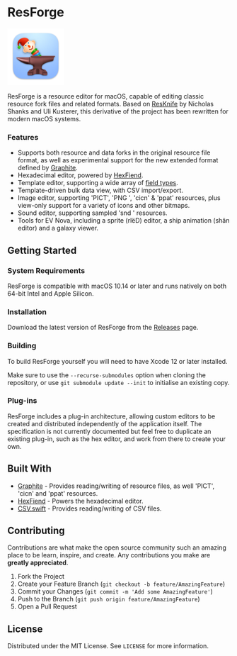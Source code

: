 # ResForge

![ResForge](https://github.com/andrews05/ResForge/raw/master/ResForge/Assets.xcassets/ResForge.appiconset/ResForge_128.png)

ResForge is a resource editor for macOS, capable of editing classic resource fork files and related formats. Based on [ResKnife](https://github.com/nickshanks/ResKnife) by Nicholas Shanks and Uli Kusterer, this derivative of the project has been rewritten for modern macOS systems.

### Features

* Supports both resource and data forks in the original resource file format, as well as experimental support for the new extended format defined by [Graphite](https://github.com/TheDiamondProject/Graphite).
* Hexadecimal editor, powered by [HexFiend](https://github.com/HexFiend/HexFiend).
* Template editor, supporting a wide array of [field types](https://github.com/andrews05/ResForge/tree/master/ResForge/Template%20Editor#template-editor).
* Template-driven bulk data view, with CSV import/export.
* Image editor, supporting 'PICT', 'PNG ', 'cicn' & 'ppat' resources, plus view-only support for a variety of icons and other bitmaps.
* Sound editor, supporting sampled 'snd ' resources.
* Tools for EV Nova, including a sprite (rlëD) editor, a ship animation (shän editor) and a galaxy viewer.


## Getting Started

### System Requirements

ResForge is compatible with macOS 10.14 or later and runs natively on both 64-bit Intel and Apple Silicon.

### Installation

Download the latest version of ResForge from the [Releases](https://github.com/andrews05/ResForge/releases) page.

### Building

To build ResForge yourself you will need to have Xcode 12 or later installed.

Make sure to use the `--recurse-submodules` option when cloning the repository, or use `git submodule update --init` to initialise an existing copy.

### Plug-ins

ResForge includes a plug-in architecture, allowing custom editors to be created and distributed independently of the application itself. The specification is not currently documented but feel free to duplicate an existing plug-in, such as the hex editor, and work from there to create your own.


## Built With

* [Graphite](https://github.com/TheDiamondProject/Graphite) - Provides reading/writing of resource files, as well 'PICT', 'cicn' and 'ppat' resources. 
* [HexFiend](https://github.com/HexFiend/HexFiend) - Powers the hexadecimal editor.
* [CSV.swift](https://github.com/yaslab/CSV.swift) - Provides reading/writing of CSV files.


## Contributing

Contributions are what make the open source community such an amazing place to be learn, inspire, and create. Any contributions you make are **greatly appreciated**.

1. Fork the Project
2. Create your Feature Branch (`git checkout -b feature/AmazingFeature`)
3. Commit your Changes (`git commit -m 'Add some AmazingFeature'`)
4. Push to the Branch (`git push origin feature/AmazingFeature`)
5. Open a Pull Request


## License

Distributed under the MIT License. See `LICENSE` for more information.
